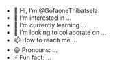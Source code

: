 - 👋 Hi, I’m @GofaoneThibatsela
- 👀 I’m interested in ...
- 🌱 I’m currently learning ...
- 💞️ I’m looking to collaborate on ...
- 📫 How to reach me ...
- 😄 Pronouns: ...
- ⚡ Fun fact: ...

<!---
GofaoneThibatsela/GofaoneThibatsela is a ✨ special ✨ repository because its `README.md` (this file) appears on your GitHub profile.
You can click the Preview link to take a look at your changes.
--->
